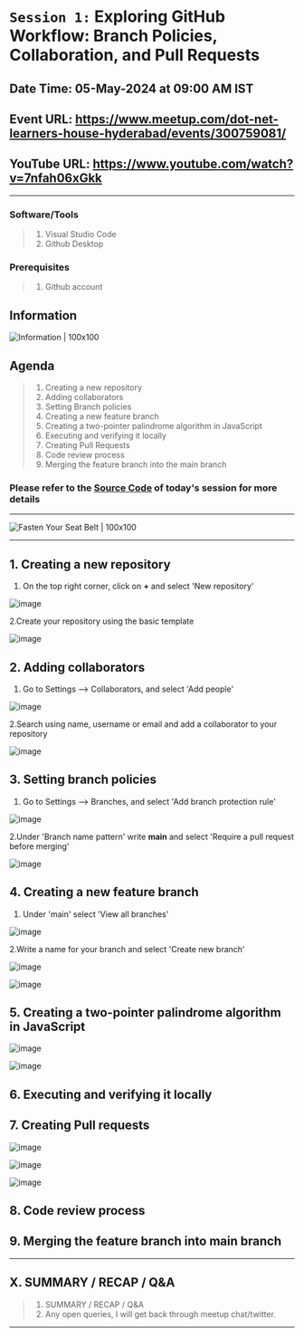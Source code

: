 # `Session 1:` Exploring GitHub Workflow: Branch Policies, Collaboration, and Pull Requests

## Date Time: 05-May-2024 at 09:00 AM IST

## Event URL: <https://www.meetup.com/dot-net-learners-house-hyderabad/events/300759081/>

## YouTube URL: <https://www.youtube.com/watch?v=7nfah06xGkk>

---

### Software/Tools

> 1. Visual Studio Code
> 1. Github Desktop

### Prerequisites

> 1. Github account

## Information

![Information | 100x100](images/information.PNG)

## Agenda

> 1. Creating a new repository
> 1. Adding collaborators
> 1. Setting Branch policies
> 1. Creating a new feature branch
> 1. Creating a two-pointer palindrome algorithm in JavaScript
> 1. Executing and verifying it locally
> 1. Creating Pull Requests
> 1. Code review process
> 1. Merging the feature branch into the main branch

### Please refer to the [**Source Code**](https://github.com/mygclass2020/speaker-series-2024/blob/main/documentation/S1.md) of today's session for more details

---

![Fasten Your Seat Belt | 100x100](images/SeatBelt.PNG)

---

## 1. Creating a new repository

1. On the top right corner, click on **+** and select 'New repository'

![image](images/S1/1.png)

2.Create your repository using the basic template

![image](images/S1/2.png)

## 2. Adding collaborators

1. Go to Settings --> Collaborators, and select 'Add people'

![image](images/S1/3.png)

2.Search using name, username or email and add a collaborator to your repository

![image](images/S1/4.png)

## 3. Setting branch policies

1. Go to Settings --> Branches, and select 'Add branch protection rule'

![image](images/S1/5.png)

2.Under 'Branch name pattern' write **main** and select 'Require a pull request before merging'

![image](images/S1/6.png)

## 4. Creating a new feature branch

1. Under 'main' select 'View all branches'

![image](images/S1/7.png)

2.Write a name for your branch and select 'Create new branch'

![image](images/S1/8.png)

![image](images/S1/9.png)

## 5. Creating a two-pointer palindrome algorithm in JavaScript

![image](images/S1/10.png)

![image](images/S1/11.png)

## 6. Executing and verifying it locally

## 7. Creating Pull requests

![image](images/S1/12.png)

![image](images/S1/13.png)

![image](images/S1/14.png)

## 8. Code review process

## 9. Merging the feature branch into main branch

---

## X. SUMMARY / RECAP / Q&A

> 1. SUMMARY / RECAP / Q&A
> 2. Any open queries, I will get back through meetup chat/twitter.

---
